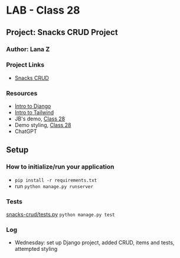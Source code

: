 # LAB - Class 28

## Project: Snacks CRUD Project

### Author: Lana Z

### Project Links
- [Snacks CRUD](https://github.com/lana-z/snacks-crud)


### Resources
- [Intro to Django](https://github.com/codefellows/seattle-code-python-401d24/blob/main/class-26/demo/DEMO-DJANGO.md)
- [Intro to Tailwind](https://github.com/codefellows/seattle-code-python-401d24/blob/main/class-26/demo/DEMO-TAILWIND.md)
- JB's demo, [Class 28](https://github.com/codefellows/seattle-code-python-401d24/tree/main/class-28/demo)
- Demo styling, [Class 28](https://github.com/codefellows/seattle-code-python-401d24/tree/main/class-28/demos/things-crud/templates)
- ChatGPT

## Setup

### How to initialize/run your application

- `pip install -r requirements.txt`
- run `python manage.py runserver`

### Tests

[snacks-crud/tests.py](https://github.com/lana-z/django-snacks/blob/main/snacks/tests.py)
```python manage.py test```

### Log

- Wednesday: set up Django project, added CRUD, items and tests, attempted styling